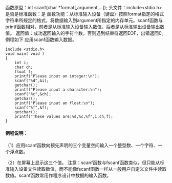 函数原型：int scanf(char *format[,argument,...]);
头文件：include<stdio.h>
是否是标准函数：是
函数功能：从标准输入设备（键盘）按照format指定的格式字符串所规定的格式，将数据输入到argument所指定的内存单元。scanf函数与printf函数相对，前者是从标准输入设备输入数值，后者是从标准输出设备输出数值。
返回值：成功返回输入的字符个数，否则遇到结束符返回EOF，出错返回0。
例程如下 应用scanf函数输入数据。
```  
include <stdio.h>
void main( void )
{
    int i;
    char ch;
    float f;
    printf("Please input an integer:\n");
    scanf("%d",&i);
    getchar();
    printf("Please input a character:\n");
    scanf("%c",&ch);
    getchar();
    printf("Please input an float:\n");
    scanf("%f",&f);
    getchar();
    printf("These values are:%d,%c,%f",i,ch,f);
}
```

#### 例程说明：

（1）应用scanf函数向预先声明的三个变量空间输入一个整型数、一个字符、一个浮点数。

（2）在屏幕上显示这三个值。
注意：scanf函数与fscanf函数类似，但只能从标准输入设备文件读取数值，而不能像fscanf函数一样从一般用户自定义文件中读取数值。scanf函数常用作程序设计中数据的输入函数。
